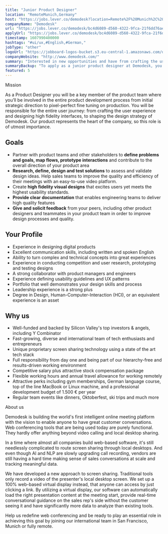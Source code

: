 ```yaml
---
title: "Junior Product Designer"
location: "RemoteMunich,Germany"
host: "https://jobs.lever.co/demodesk?location=Remote%2F%20Munich%2C%20Germany"
companyName: "Demodesk"
url: "https://jobs.lever.co/demodesk/bc4d6089-d560-4322-9fca-21f6dd76ae1b"
applyUrl: "https://jobs.lever.co/demodesk/bc4d6089-d560-4322-9fca-21f6dd76ae1b/apply"
timestamp: 1607990400000
hashtags: "#ui/ux,#English,#German,"
jobType: "other"
logoUrl: "https://jobboard-logos-bucket.s3.eu-central-1.amazonaws.com/demodesk"
companyWebsite: "http://www.demodesk.com/"
summary: "Interested in new opportunities and have from crafting the user experience and designing high fidelity interfaces, to shaping the design strategy of Demodesk? Demodesk has a job opening for a junior product designer."
summaryBackup: "To apply as a junior product designer at Demodesk, you preferably need to have some knowledge of: #ui/ux, #sales, #linux."
featured: 5
---
```


Mission

As a Product Designer you will be a key member of the product team where you’ll be involved in the entire product development process from initial strategic direction to pixel-perfect fine tuning on production. You will be responsible for the entire user journey: from crafting the user experience and designing high fidelity interfaces, to shaping the design strategy of Demodesk. Our product represents the heart of the company, so this role is of utmost importance.

## Goals

*   Partner with product teams and other stakeholders to **define problems and goals, map flows, prototype interactions** and contribute to the overall direction of your product area
*   **Research, define, design and test solutions** to assess and validate design ideas. Help sales teams to improve the quality and efficiency of their meetings with an easy-to-use video platform.
*   Create **high fidelity visual designs** that excites users yet meets the highest usability standards.
*   **Provide clear documentation** that enables engineering teams to deliver high quality features 
*   **Give and solicit feedback** from your peers, including other product designers and teammates in your product team in order to improve design processes and quality.

## Your Profile

*   Experience in designing digital products 
*   Excellent communication skills, including written and spoken English
*   Ability to turn complex and technical concepts into great experiences
*   Experience in conducting competition and user research, prototyping and testing designs
*   A strong collaborator with product managers and engineers
*   Experience defining usability guidelines and UX patterns
*   Portfolio that well demonstrates your design skills and process
*   Leadership experience is a strong plus
*   Degree in Design, Human-Computer-Interaction (HCI), or an equivalent experience is an asset

## Why us

*   Well-funded and backed by Silicon Valley's top investors & angels, including Y Combinator
*   Fast-growing, diverse and international team of tech enthusiasts and entrepreneurs
*   Unique proprietary screen sharing technology using a state of the art tech stack
*   Full responsibility from day one and being part of our hierarchy-free and results-driven working environment
*   Competitive salary plus attractive stock compensation package
*   Flexible working hours and annual travel allowance for working remotely
*   Attractive perks including gym memberships, German language course, top of the line MacBook or Linux machine, and a professional development budget of 1.500 € per year
*   Regular team events like dinners, Oktoberfest, ski trips and much more

About us

Demodesk is building the world's first intelligent online meeting platform with the vision to enable anyone to have great customer conversations. Web conferencing tools that are being used today are purely functional. They hardly offer anything beyond video calling and local desktop sharing.

In a time where almost all companies build web-based software, it's still needlessly complicated to route screen sharing through local desktops. And even though AI and NLP are slowly upgrading call recording, vendors are still having a hard time making sense of sales conversations at scale and tracking meaningful data.

We have developed a new approach to screen sharing. Traditional tools only record a video of the presenter's local desktop screen. We set up a 100% web-based virtual display instead, that anyone can access by just clicking a link. By utilizing a virtual display, our software can automatically load the right presentation content at the meeting start, provide real-time conversational guidance on the sales rep's side without the customer seeing it and have significantly more data to analyze than existing tools.

Help us redefine web conferencing and be ready to play an essential role in achieving this goal by joining our international team in San Francisco, Munich or fully remote.

